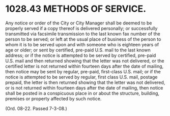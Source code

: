 1028.43 METHODS OF SERVICE.
===========================

Any notice or order of the City or City Manager shall be deemed to be
properly served if a copy thereof is delivered personally; or
successfully transmitted via facsimile transmission to the last known
fax number of the person to be served; or left at the usual place of
business of the person to whom it is to be served upon and with someone
who is eighteen years of age or older; or sent by certified, pre-paid
U.S. mail to the last known address; or if the notice is attempted to be
served by certified, pre-paid U.S. mail and then returned showing that
the letter was not delivered, or the certified letter is not returned
within fourteen days after the date of mailing, then notice may be sent
by regular, pre-paid, first-class U.S. mail; or if the notice is
attempted to be served by regular, first class U.S. mail, postage
prepaid, the letter is then returned showing that the letter was not
delivered, or is not returned within fourteen days after the date of
mailing, then notice shall be posted in a conspicuous place in or about
the structure, building, premises or property affected by such notice.

(Ord. 08-22. Passed 7-3-08.)
